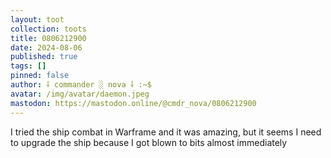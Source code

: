 ```yaml
---
layout: toot
collection: toots
title: 0806212900
date: 2024-08-06
published: true
tags: []
pinned: false
author: ⸸ commander ░ nova ⸸ :~$
avatar: /img/avatar/daemon.jpeg
mastodon: https://mastodon.online/@cmdr_nova/0806212900
---
```


I tried the ship combat in Warframe and it was amazing, but it seems I need to upgrade the ship because I got blown to bits almost immediately
